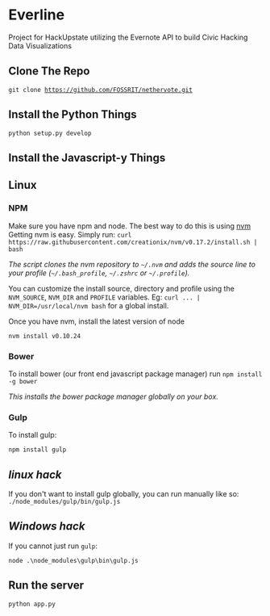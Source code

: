 Everline
========

Project for HackUpstate utilizing the Evernote API to build Civic Hacking Data
Visualizations

Clone The Repo
---

<code>git clone https://github.com/FOSSRIT/nethervote.git</code>

Install the Python Things
----
  <code>python setup.py develop</code>

Install the Javascript-y Things
----

## Linux

### NPM

Make sure you have npm and node. The best way to do this is using [nvm](https://github.com/creationix/nvm)
Getting nvm is easy. Simply run:
`curl https://raw.githubusercontent.com/creationix/nvm/v0.17.2/install.sh | bash`

*The script clones the nvm repository to `~/.nvm` and adds the source line to your profile (`~/.bash_profile`, `~/.zshrc` or `~/.profile`).*

You can customize the install source, directory and profile using the `NVM_SOURCE`, `NVM_DIR` and `PROFILE` variables. Eg: 
`curl ... | NVM_DIR=/usr/local/nvm bash` for a global install.

Once you have nvm, install the latest version of node 

`nvm install v0.10.24`

### Bower

To install bower (our front end javascript package manager) run `npm install -g bower`

*This installs the bower package manager globally on your box.*

### Gulp

To install gulp:

<code>npm install gulp</code>

<em>linux hack</em>
---
If you don't want to install gulp globally, you can run manually like so:
<code>./node_modules/gulp/bin/gulp.js</code>

<em>Windows hack</em>
---
If you cannot just run `gulp`:

`node .\node_modules\gulp\bin\gulp.js`

Run the server
----
 <code>python app.py</code>


